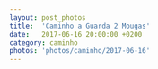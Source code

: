 ```yaml
---
layout: post_photos
title:  'Caminho a Guarda 2 Mougas'
date:   2017-06-16 20:00:00 +0200
category: caminho
photos: 'photos/caminho/2017-06-16'
---
```


